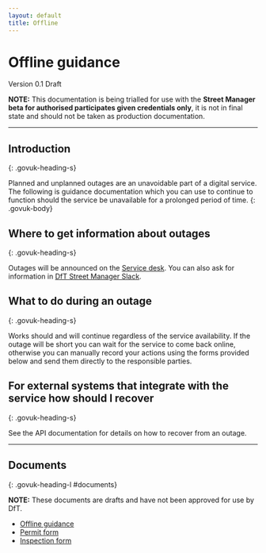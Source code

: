 ```yaml
---
layout: default
title: Offline
---
```

<h1 class="govuk-heading-xl">Offline guidance</h1>

<p class="govuk-body-l">Version 0.1 Draft</p>

<p class="govuk-body">
  <b>NOTE:</b> This documentation is being trialled for use with the <b>Street Manager beta for authorised participates given credentials only</b>, it is not in final state and should not be taken as production documentation.
</p>

<hr class="govuk-section-break govuk-section-break--xl govuk-section-break--visible">

## Introduction
{: .govuk-heading-s}

Planned and unplanned outages are an unavoidable part of a digital service. The following is guidance documentation which you can use to continue to function should the service be unavailable for a prolonged period of time.
{: .govuk-body}

## Where to get information about outages
{: .govuk-heading-s}

<p class="govuk-body">
Outages will be announced on the <a class="govuk-link" href="https://streetmanager.atlassian.net/servicedesk/customer/portal/1">Service desk</a>. You can also ask for information in <a class="govuk-link" href="https://dftstreetmanager.slack.com/">DfT Street Manager Slack</a>.
</p>

## What to do during an outage
{: .govuk-heading-s}

<p class="govuk-body">
Works should and will continue regardless of the service availability. If the outage will be short you can wait for the service to come back online, otherwise you can manually record your actions using the forms provided below and send them directly to the responsible parties.
</p>

## For external systems that integrate with the service how should I recover
{: .govuk-heading-s}

<p class="govuk-body">
See the API documentation for details on how to recover from an outage.
</p>

<hr class="govuk-section-break govuk-section-break--xl govuk-section-break--visible">

## Documents
{: .govuk-heading-l #documents}

<p class="govuk-body">
  <b>NOTE:</b> These documents are drafts and have not been approved for use by DfT.
</p>

<ul class="govuk-list govuk-list--bullet">
<li><a class="govuk-link" href="{{ site.baseurl }}/assets/files/offline/offline-guidance.pdf">Offline guidance</a></li>
  <li><a class="govuk-link" href="{{ site.baseurl }}/assets/files/offline/PERMIT-APPLICATION-INCLUDING-RESPONSES.pdf">Permit form</a></li>
  <li><a class="govuk-link" href="{{ site.baseurl }}/assets/files/offline/SM-InpectionForm-v2-AB.pdf">Inspection form</a></li>
</ul>
